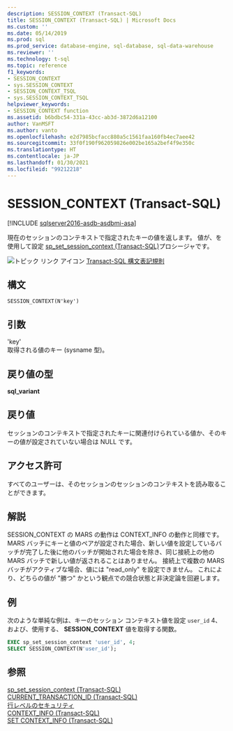 ```yaml
---
description: SESSION_CONTEXT (Transact-SQL)
title: SESSION_CONTEXT (Transact-SQL) | Microsoft Docs
ms.custom: ''
ms.date: 05/14/2019
ms.prod: sql
ms.prod_service: database-engine, sql-database, sql-data-warehouse
ms.reviewer: ''
ms.technology: t-sql
ms.topic: reference
f1_keywords:
- SESSION_CONTEXT
- sys.SESSION_CONTEXT
- SESSION_CONTEXT_TSQL
- sys.SESSION_CONTEXT_TSQL
helpviewer_keywords:
- SESSION_CONTEXT function
ms.assetid: b6bdbc54-331a-43cc-ab3d-3872d6a12100
author: VanMSFT
ms.author: vanto
ms.openlocfilehash: e2d7985bcfacc880a5c1561faa160fb4ec7aee42
ms.sourcegitcommit: 33f0f190f962059826e002be165a2bef4f9e350c
ms.translationtype: HT
ms.contentlocale: ja-JP
ms.lasthandoff: 01/30/2021
ms.locfileid: "99212218"
---
```

# <a name="session_context-transact-sql"></a>SESSION_CONTEXT (Transact-SQL)
[!INCLUDE [sqlserver2016-asdb-asdbmi-asa](../../includes/applies-to-version/sqlserver2016-asdb-asdbmi-asa.md)]

  現在のセッションのコンテキストで指定されたキーの値を返します。 値が、を使用して設定 [sp_set_session_context &#40;Transact-SQL&#41;](../../relational-databases/system-stored-procedures/sp-set-session-context-transact-sql.md)プロシージャです。  
  
 ![トピック リンク アイコン](../../database-engine/configure-windows/media/topic-link.gif "トピック リンク アイコン") [Transact-SQL 構文表記規則](../../t-sql/language-elements/transact-sql-syntax-conventions-transact-sql.md)  
  
## <a name="syntax"></a>構文  
  
```syntaxsql  
SESSION_CONTEXT(N'key')  
```  
  
## <a name="arguments"></a>引数
 'key'  
 取得される値のキー (sysname 型)。  
  
## <a name="return-type"></a>戻り値の型  
 **sql_variant**  
  
## <a name="return-value"></a>戻り値  
 セッションのコンテキストで指定されたキーに関連付けられている値か、そのキーの値が設定されていない場合は NULL です。  
  
## <a name="permissions"></a>アクセス許可  
 すべてのユーザーは、そのセッションのセッションのコンテキストを読み取ることができます。  
  
## <a name="remarks"></a>解説  
 SESSION_CONTEXT の MARS の動作は CONTEXT_INFO の動作と同様です。 MARS バッチにキーと値のペアが設定された場合、新しい値を設定しているバッチが完了した後に他のバッチが開始された場合を除き、同じ接続上の他の MARS バッチで新しい値が返されることはありません。 接続上で複数の MARS バッチがアクティブな場合、値には "read_only" を設定できません。 これにより、どちらの値が "勝つ" かという観点での競合状態と非決定論を回避します。  
  
## <a name="examples"></a>例  
 次のような単純な例は、キーのセッション コンテキスト値を設定 `user_id` 4、および、使用する、 **SESSION_CONTEXT** 値を取得する関数。  
  
```sql  
EXEC sp_set_session_context 'user_id', 4;  
SELECT SESSION_CONTEXT(N'user_id');  
```  
  
## <a name="see-also"></a>参照  
 [sp_set_session_context &#40;Transact-SQL&#41;](../../relational-databases/system-stored-procedures/sp-set-session-context-transact-sql.md)   
 [CURRENT_TRANSACTION_ID &#40;Transact-SQL&#41;](../../t-sql/functions/current-transaction-id-transact-sql.md)   
 [行レベルのセキュリティ](../../relational-databases/security/row-level-security.md)   
 [CONTEXT_INFO  &#40;Transact-SQL&#41;](../../t-sql/functions/context-info-transact-sql.md)   
 [SET CONTEXT_INFO &#40;Transact-SQL&#41;](../../t-sql/statements/set-context-info-transact-sql.md)  
  
  
